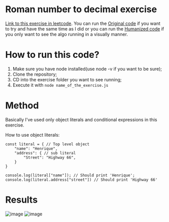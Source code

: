 # Roman number to decimal exercise

[Link to this exercise in leetcode](https://leetcode.com/problems/roman-to-integer/). You can run the [Original code](originalRomanToInteger.js) if you want to try and have the same time as I did or you can run the [Humanized code](humanizedRomanToInteger.js) if you only want to see the algo running in a visually manner.

# How to run this code?
1. Make sure you have node installed(use node -v if you want to be sure);
2. Clone the repository;
3. CD into the exercise folder you want to see running;
4. Execute it with ```node name_of_the_exercise.js```

# Method

Basically I've used only object literals and conditional expressions in this exercise.

How to use object literals:

```
const literal = { // Top level object
    "name": "Henrique",
    "address": { // sub literal
        "Street": "Highway 66",
    }
}

console.log(literal["name"]); // Should print 'Henrique';
console.log(literal.address["street"]) // Should print 'Highway 66'
```

# Results
![image](https://user-images.githubusercontent.com/43561537/144053650-2b671b3e-eb0b-4932-a9f6-69e92ae95fc7.png)
![image](https://user-images.githubusercontent.com/43561537/144053717-8dc345ed-37fa-47e6-a22e-7ad78212649f.png)
